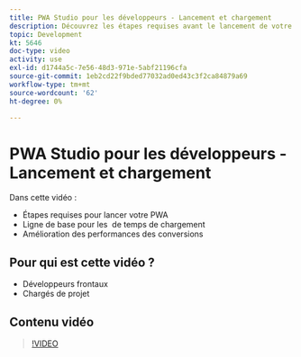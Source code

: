 ```yaml
---
title: PWA Studio pour les développeurs - Lancement et chargement
description: Découvrez les étapes requises avant le lancement de votre ​ de PWA, la ligne de base du temps de chargement ​ et la manière dont les performances améliorent les conversions.
topic: Development
kt: 5646
doc-type: video
activity: use
exl-id: d1744a5c-7e56-48d3-971e-5abf21196cfa
source-git-commit: 1eb2cd22f9bded77032ad0ed43c3f2ca84879a69
workflow-type: tm+mt
source-wordcount: '62'
ht-degree: 0%

---
```


# PWA Studio pour les développeurs - Lancement et chargement

Dans cette vidéo :

- Étapes requises pour lancer votre PWA &#x200B;
- Ligne de base pour les &#x200B; de temps de chargement
- Amélioration des performances des conversions

## Pour qui est cette vidéo ?

- Développeurs frontaux
- Chargés de projet

## Contenu vidéo

>[!VIDEO](https://video.tv.adobe.com/v/35717?quality=12&learn=on)
